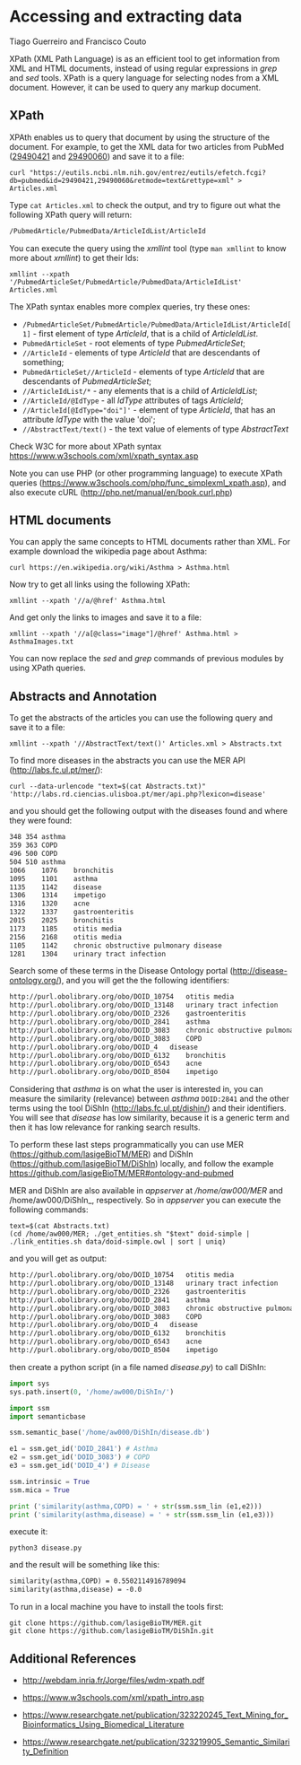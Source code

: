 # Accessing and extracting data
Tiago Guerreiro and Francisco Couto

XPath (XML Path Language) is as an efficient tool to get information from XML and HTML documents, 
instead of using regular expressions in _grep_ and _sed_ tools.
XPath is a query language for selecting nodes from a XML document. 
However, it can be used to query any markup document. 


## XPath

XPAth enables us to query that document by using the structure of the document.
For example, to get the XML data for two articles from PubMed ([29490421](https://www.ncbi.nlm.nih.gov/pubmed/29490421) and [29490060](https://www.ncbi.nlm.nih.gov/pubmed/29490060)) 
and save it to a file:
```shell
curl "https://eutils.ncbi.nlm.nih.gov/entrez/eutils/efetch.fcgi?db=pubmed&id=29490421,29490060&retmode=text&rettype=xml" > Articles.xml 
```

Type ```cat Articles.xml``` to check the output, and try to figure out what the following XPath query will return:

```txt
/PubmedArticle/PubmedData/ArticleIdList/ArticleId 
```

You can execute the query using the _xmllint_ tool (type ```man xmllint``` to know more about _xmllint_) to get their Ids:

```shell
xmllint --xpath '/PubmedArticleSet/PubmedArticle/PubmedData/ArticleIdList' Articles.xml
```

The XPath syntax enables more complex queries, try these ones:

- ```/PubmedArticleSet/PubmedArticle/PubmedData/ArticleIdList/ArticleId[1]``` - first element of type _ArticleId_, that is a child of _ArticleIdList_.
- ```PubmedArticleSet``` - root elements of type _PubmedArticleSet_;
- ```//ArticleId``` - elements of type _ArticleId_ that are descendants of something;
- ```PubmedArticleSet//ArticleId``` - elements of type _ArticleId_ that are descendants of _PubmedArticleSet_; 
- ```//ArticleIdList/*``` - any elements that is a child of _ArticleIdList_;
- ```//ArticleId/@IdType``` - all _IdType_ attributes of tags _ArticleId_;
- ```//ArticleId[@IdType="doi"]'``` - element of type _ArticleId_, that has an attribute _IdType_ with the value 'doi';
- ```//AbstractText/text()``` - the text value of elements of type _AbstractText_ 

Check W3C for more about XPath syntax https://www.w3schools.com/xml/xpath_syntax.asp

Note you can use PHP (or other programming language) to execute XPath queries (https://www.w3schools.com/php/func_simplexml_xpath.asp),
and also execute cURL (http://php.net/manual/en/book.curl.php)


## HTML documents 

You can apply the same concepts to HTML documents rather than XML. 
For example download the wikipedia page about Asthma:

```shell
curl https://en.wikipedia.org/wiki/Asthma > Asthma.html
```

Now try to get all links using the following XPath:

```shell
xmllint --xpath '//a/@href' Asthma.html 
```

And get only the links to images and save it to a file: 

```shell
xmllint --xpath '//a[@class="image"]/@href' Asthma.html > AsthmaImages.txt
```

You can now replace the _sed_ and _grep_ commands of previous modules by using XPath queries.

## Abstracts and Annotation

To get the abstracts of the articles you can use the following query and save it to a file:
```shell
xmllint --xpath '//AbstractText/text()' Articles.xml > Abstracts.txt
```

To find more diseases in the abstracts you can use the MER API (http://labs.fc.ul.pt/mer/):
```shell
curl --data-urlencode "text=$(cat Abstracts.txt)" 'http://labs.rd.ciencias.ulisboa.pt/mer/api.php?lexicon=disease'
```

and you should get the following output with the diseases found and where they were found: 
```txt
348	354	asthma
359	363	COPD
496	500	COPD
504	510	asthma
1066	1076	bronchitis
1095	1101	asthma
1135	1142	disease
1306	1314	impetigo
1316	1320	acne
1322	1337	gastroenteritis
2015	2025	bronchitis
1173	1185	otitis media
2156	2168	otitis media
1105	1142	chronic obstructive pulmonary disease
1281	1304	urinary tract infection
```

Search some of these terms in the Disease Ontology portal (http://disease-ontology.org/), and you will get the the following identifiers:
```txt
http://purl.obolibrary.org/obo/DOID_10754	otitis media
http://purl.obolibrary.org/obo/DOID_13148	urinary tract infection
http://purl.obolibrary.org/obo/DOID_2326	gastroenteritis
http://purl.obolibrary.org/obo/DOID_2841	asthma
http://purl.obolibrary.org/obo/DOID_3083	chronic obstructive pulmonary disease
http://purl.obolibrary.org/obo/DOID_3083	COPD
http://purl.obolibrary.org/obo/DOID_4	disease
http://purl.obolibrary.org/obo/DOID_6132	bronchitis
http://purl.obolibrary.org/obo/DOID_6543	acne
http://purl.obolibrary.org/obo/DOID_8504	impetigo
```
Considering that _asthma_ is on what the user is interested in, you can measure the similarity (relevance) between _asthma_ ```DOID:2841``` and 
the other terms using the tool DiShIn (http://labs.fc.ul.pt/dishin/) and their identifiers. 
You will see that _disease_ has low similarity, because it is a generic term and then it has low relevance for ranking search results. 

To perform these last steps programmatically you can use MER (https://github.com/lasigeBioTM/MER) and DiShIn (https://github.com/lasigeBioTM/DiShIn) locally, 
and follow the example https://github.com/lasigeBioTM/MER#ontology-and-pubmed

MER and DiShIn are also available in _appserver_ at _/home/aw000/MER_ and /home/aw000/DiShIn_, respectively.
So in _appserver_ you can execute the following commands:

```shell
text=$(cat Abstracts.txt) 
(cd /home/aw000/MER; ./get_entities.sh "$text" doid-simple | ./link_entities.sh data/doid-simple.owl | sort | uniq)
```
and you will get as output:

```txt
http://purl.obolibrary.org/obo/DOID_10754	otitis media
http://purl.obolibrary.org/obo/DOID_13148	urinary tract infection
http://purl.obolibrary.org/obo/DOID_2326	gastroenteritis
http://purl.obolibrary.org/obo/DOID_2841	asthma
http://purl.obolibrary.org/obo/DOID_3083	chronic obstructive pulmonary disease
http://purl.obolibrary.org/obo/DOID_3083	COPD
http://purl.obolibrary.org/obo/DOID_4	disease
http://purl.obolibrary.org/obo/DOID_6132	bronchitis
http://purl.obolibrary.org/obo/DOID_6543	acne
http://purl.obolibrary.org/obo/DOID_8504	impetigo
```

then create a python script (in a file named _disease.py_) to call DiShIn:

```python
import sys
sys.path.insert(0, '/home/aw000/DiShIn/')

import ssm
import semanticbase

ssm.semantic_base('/home/aw000/DiShIn/disease.db')

e1 = ssm.get_id('DOID_2841') # Asthma
e2 = ssm.get_id('DOID_3083') # COPD
e3 = ssm.get_id('DOID_4') # Disease

ssm.intrinsic = True
ssm.mica = True

print ('similarity(asthma,COPD) = ' + str(ssm.ssm_lin (e1,e2)))
print ('similarity(asthma,disease) = ' + str(ssm.ssm_lin (e1,e3)))
```

execute it:
```shell
python3 disease.py 
```

and the result will be something like this:

```txt
similarity(asthma,COPD) = 0.5502114916789094
similarity(asthma,disease) = -0.0
```
To run in a local machine you have to install the tools first:

```
git clone https://github.com/lasigeBioTM/MER.git
git clone https://github.com/lasigeBioTM/DiShIn.git
```

## Additional References

- http://webdam.inria.fr/Jorge/files/wdm-xpath.pdf

- https://www.w3schools.com/xml/xpath_intro.asp

- https://www.researchgate.net/publication/323220245_Text_Mining_for_Bioinformatics_Using_Biomedical_Literature

- https://www.researchgate.net/publication/323219905_Semantic_Similarity_Definition

